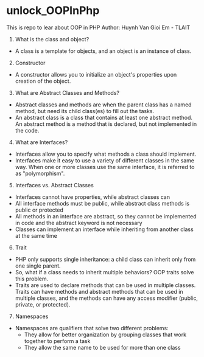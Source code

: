 # unlock_OOPInPhp

This is repo to lear about OOP in PHP
Author: Huynh Van Gioi Em - TLAIT

1. What is the class and object?

- A class is a template for objects, and an object is an instance of class.

2. Constructor

- A constructor allows you to initialize an object's properties upon creation of the object.

3. What are Abstract Classes and Methods?

- Abstract classes and methods are when the parent class has a named method, but need its child class(es) to fill out
  the tasks.
- An abstract class is a class that contains at least one abstract method. An abstract method is a method that is
  declared, but not implemented in the code.

4. What are Interfaces?

- Interfaces allow you to specify what methods a class should implement.
- Interfaces make it easy to use a variety of different classes in the same way. When one or more classes use the same
  interface, it is referred to as "polymorphism".

5. Interfaces vs. Abstract Classes

- Interfaces cannot have properties, while abstract classes can
- All interface methods must be public, while abstract class methods is public or protected
- All methods in an interface are abstract, so they cannot be implemented in code and the abstract keyword is not
  necessary
- Classes can implement an interface while inheriting from another class at the same time

6. Trait

- PHP only supports single inheritance: a child class can inherit only from one single parent.
- So, what if a class needs to inherit multiple behaviors? OOP traits solve this problem.
- Traits are used to declare methods that can be used in multiple classes. Traits can have methods and abstract methods
  that can be used in multiple classes, and the methods can have any access modifier (public, private, or protected).

7. Namespaces

- Namespaces are qualifiers that solve two different problems:
    + They allow for better organization by grouping classes that work together to perform a task
    + They allow the same name to be used for more than one class
